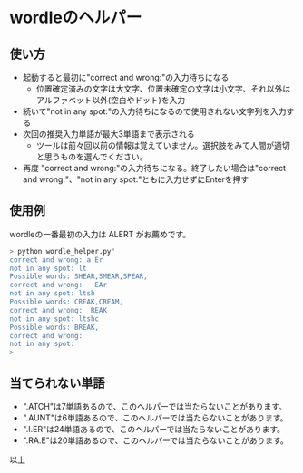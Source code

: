 # wordleのヘルパー

## 使い方

* 起動すると最初に"correct and wrong:"の入力待ちになる
  * 位置確定済みの文字は大文字、位置未確定の文字は小文字、それ以外はアルファベット以外(空白やドット)を入力
* 続いて"not in any spot:"の入力待ちになるので使用されない文字列を入力する
* 次回の推奨入力単語が最大3単語まで表示される
  * ツールは前々回以前の情報は覚えていません。選択肢をみて人間が適切と思うものを選んでください。
* 再度 "correct and wrong:"の入力待ちになる。終了したい場合は"correct and wrong:"、"not in any spot:"ともに入力せずにEnterを押す

## 使用例

wordleの一番最初の入力は ALERT がお薦めです。

```sh
> python wordle_helper.py"
correct and wrong: a Er
not in any spot: lt
Possible words: SHEAR,SMEAR,SPEAR,
correct and wrong:   EAr
not in any spot: ltsh
Possible words: CREAK,CREAM,
correct and wrong:  REAK
not in any spot: ltshc
Possible words: BREAK,
correct and wrong:
not in any spot: 
> 
```

## 当てられない単語

* ".ATCH"は7単語あるので、このヘルパーでは当たらないことがあります。
* ".AUNT"は6単語あるので、このヘルパーでは当たらないことがあります。
* ".I.ER"は24単語あるので、このヘルパーでは当たらないことがあります。
* ".RA.E"は20単語あるので、このヘルパーでは当たらないことがあります。

以上
